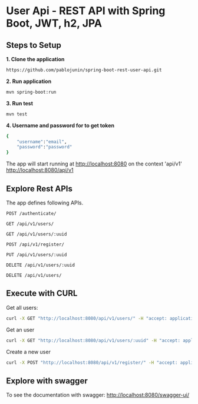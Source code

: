 # User Api - REST API with Spring Boot, JWT, h2, JPA

## Steps to Setup

**1. Clone the application**

```bash
https://github.com/pablojunin/spring-boot-rest-user-api.git
```

**2. Run application**

```bash
mvn spring-boot:run
```

**3. Run test**

```bash
mvn test
```

**4. Username and password for to get token**

```bash
{
	"username":"email",
	"password":"password"
}
```

The app will start running at <http://localhost:8080> on the context 'api/v1' <http://localhost:8080/api/v1>


## Explore Rest APIs

The app defines following APIs.

    POST /authenticate/

    GET /api/v1/users/

    GET /api/v1/users/:uuid
    
    POST /api/v1/register/
    
    PUT /api/v1/users/:uuid

    DELETE /api/v1/users/:uuid

    DELETE /api/v1/users/
    
    
## Execute with CURL

Get all users:

```bash
curl -X GET "http://localhost:8080/api/v1/users/" -H "accept: application/json" -H "Authorization: Bearer eyJhbGciOiJIUzUxMiJ9.eyJzdWIiOiJyZXN0YXVyYW50IiwiZXhwIjoxNjExMDQ3Nzg0LCJpYXQiOjE2MTEwMjk3ODR9.6HSBNHjNIAds8JgZSaXhHygp1l9QcpGbYlY0ocFpj9PHfgWQx-SAPvQ6ZxYJhsacMJ4XmF4QFDyW4Y_HMB--BA"
```

Get an user
 
```bash
curl -X GET "http://localhost:8080/api/v1/users/:uuid" -H "accept: application/json" -H "Authorization: Bearer eyJhbGciOiJIUzUxMiJ9.eyJzdWIiOiJyZXN0YXVyYW50IiwiZXhwIjoxNjExMDQ3Nzg0LCJpYXQiOjE2MTEwMjk3ODR9.6HSBNHjNIAds8JgZSaXhHygp1l9QcpGbYlY0ocFpj9PHfgWQx-SAPvQ6ZxYJhsacMJ4XmF4QFDyW4Y_HMB--BA"
```

Create a new user

```bash
curl -X POST "http://localhost:8080/api/v1/register/" -H "accept: application/json" -H "Authorization: Bearer eyJhbGciOiJIUzUxMiJ9.eyJzdWIiOiJyZXN0YXVyYW50IiwiZXhwIjoxNjExMDE5NjYxLCJpYXQiOjE2MTEwMDE2NjF9.dlr-korT8Lqmlz5iyqYJunCF4AcOKQUqZ9Bbv2ISdO7RkK6UaZvJEB7ekoZYsMkAm0gQ5YHusHe4xPO6eeu48g" -H "Content-Type: application/json" -d "{\"name\": \"Pablo\",\"email\": \"poyarzagbatld4g5@gmail.com\",\"password\": \"fffrtyhddsdfsdgsdgsgg\",\"isactive\": true,\"phones\": [{\"number\": \"65656565\",\"citycode\": \"2632\",\"countrycode\": \"57\"},{\"number\": \"65656565\",\"citycode\": \"2632\",\"countrycode\": \"57\"},{\"number\": \"65656565\",\"citycode\": \"2632\",\"countrycode\": \"57\"}]}"
```

## Explore with swagger

To see the documentation with swagger: <http://localhost:8080/swagger-ui/>
